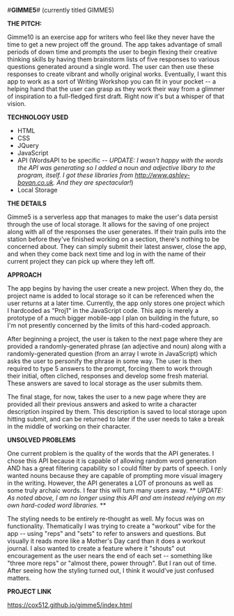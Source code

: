 
#**GIMME5**# (currently titled GIMME5)

**THE PITCH:**

Gimme10 is an exercise app for writers who feel like they never have the time to get a new project off the ground. The app takes advantage of small periods of down time and prompts the user to begin flexing their creative thinking skills by having them brainstorm lists of five responses to various questions generated around a single word. The user can then use these responses to create vibrant and wholly original works. Eventually, I want this app to work as a sort of Writing Workshop you can fit in your pocket -- a helping hand that the user can grasp as they work their way from a glimmer of inspiration to a full-fledged first draft. Right now it's but a whisper of that vision.

**TECHNOLOGY USED**
* HTML
* CSS
* JQuery
* JavaScript
* API (WordsAPI to be specific -- *UPDATE: I wasn't happy with the words the API was generating so I added a noun and adjective libary to the program, itself. I got these libraries from http://www.ashley-bovan.co.uk. And they are spectacular!*)
* Local Storage

**THE DETAILS**

Gimme5 is a serverless app that manages to make the user's data persist through the use of local storage. It allows for the saving of one project along with all of the responses the user generates. If their train pulls into the station before they've finished working on a section, there's nothing to be concerned about. They can simply submit their latest answer, close the app, and when they come back next time and log in with the name of their current project they can pick up where they left off.

**APPROACH**

The app begins by having the user create a new project. When they do, the project name is added to local storage so it can be referenced when the user returns at a later time. Currently, the app only stores one project which I hardcoded as "Proj1" in the JavaScript code. This app is merely a prototype of a much bigger mobile-app I plan on building in the future, so I'm not presently concerned by the limits of this hard-coded approach.

After beginning a project, the user is taken to the next page where they are provided a randomly-generated phrase (an adjective and noun) along with a randomly-generated question (from an array I wrote in JavaScript) which asks the user to personify the phrase in some way. The user is then required to type 5 answers to the prompt, forcing them to work through their initial, often cliched, responses and develop some fresh material. These answers are saved to local storage as the user submits them.

The final stage, for now, takes the user to a new page where they are provided all their previous answers and asked to write a character description inspired by them. This description is saved to local storage upon hitting submit, and can be returned to later if the user needs to take a break in the middle of working on their character.

**UNSOLVED PROBLEMS**

One current problem is the quality of the words that the API generates. I chose this API because it is capable of allowing random word generation AND has a great filtering capability so I could filter by parts of speech. I only wanted nouns because they are capable of prompting more visual imagery in the writing. However, the API generates a LOT of pronouns as well as some truly archaic words. I fear this will turn many users away.
** *UPDATE: As noted above, I am no longer using this API and am instead relying on my own hard-coded word libraries.* **

The styling needs to be entirely re-thought as well. My focus was on functionality. Thematically I was trying to create a "workout" vibe for the app -- using "reps" and "sets" to refer to answers and questions. But visually it reads more like a Mother's Day card than it does a workout journal. I also wanted to create a feature where it "shouts" out encouragement as the user nears the end of each set -- something like "three more reps" or "almost there, power through". But I ran out of time. After seeing how the styling turned out, I think it would've just confused matters.

**PROJECT LINK**

https://cox512.github.io/gimme5/index.html